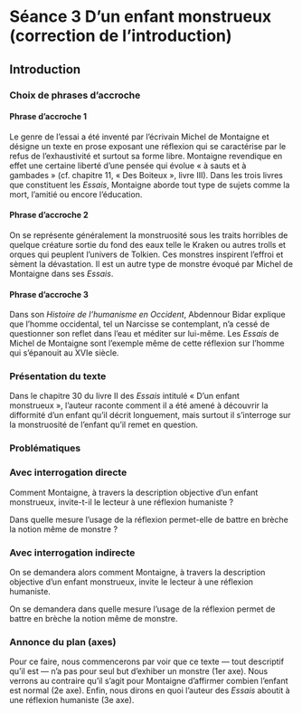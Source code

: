 # Séance 3 D’un enfant monstrueux (correction de l’introduction)

## Introduction
### Choix de phrases d’accroche

#### Phrase d’accroche 1
Le genre de l’essai a été inventé par l’écrivain Michel de Montaigne et désigne un texte en prose exposant une réflexion qui se caractérise par le refus de l’exhaustivité et surtout sa forme libre. Montaigne revendique en effet une certaine liberté d’une pensée qui évolue « à sauts et à gambades » (cf. chapitre 11, « Des Boiteux », livre III). Dans les trois livres que constituent les *Essais*, Montaigne aborde tout type de sujets comme la mort, l’amitié ou encore l’éducation.

#### Phrase d’accroche 2
On se représente généralement la monstruosité sous les traits horribles de quelque créature sortie du fond des eaux telle le Kraken ou autres trolls et orques qui peuplent l’univers de Tolkien. Ces monstres inspirent l’effroi et sèment la dévastation. Il est un autre type de monstre évoqué par Michel de Montaigne dans ses *Essais*.

#### Phrase d’accroche 3
Dans son *Histoire de l’humanisme en Occident*, Abdennour Bidar explique que l’homme occidental, tel un Narcisse se contemplant, n’a cessé de questionner son reflet dans l’eau et méditer sur lui-même. Les *Essais* de Michel de Montaigne sont l’exemple même de cette réflexion sur l’homme qui s’épanouit au XVIe siècle.

### Présentation du texte
Dans le chapitre 30 du livre II des *Essais* intitulé « D’un enfant monstrueux », l’auteur raconte comment il a été amené à découvrir la difformité d’un enfant qu’il décrit longuement, mais surtout il s’interroge sur la monstruosité de l’enfant qu’il remet en question. 

### Problématiques
### Avec interrogation directe
Comment Montaigne, à travers la description objective d’un enfant monstrueux, invite-t-il le lecteur à une réflexion humaniste ?

Dans quelle mesure l’usage de la réflexion permet-elle de battre en brèche la notion même de monstre ?

### Avec interrogation indirecte
On se demandera alors comment Montaigne, à travers la description objective d’un enfant monstrueux, invite le lecteur à une réflexion humaniste.

On se demandera dans quelle mesure l’usage de la réflexion permet de battre en brèche la notion même de monstre.

### Annonce du plan (axes)
Pour ce faire, nous commencerons par voir que ce texte — tout descriptif qu’il est — n’a pas pour seul but d’exhiber un monstre (1er axe). Nous verrons au contraire qu’il s’agit pour Montaigne d’affirmer combien l’enfant est normal (2e axe). Enfin, nous dirons en quoi l’auteur des *Essais* aboutit à une réflexion humaniste (3e axe).
